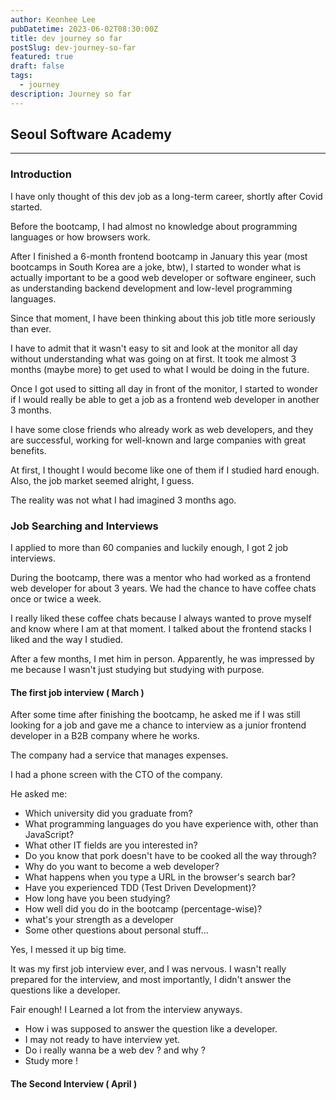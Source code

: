 ```yaml
---
author: Keonhee Lee
pubDatetime: 2023-06-02T08:30:00Z
title: dev journey so far
postSlug: dev-journey-so-far
featured: true
draft: false
tags:
  - journey
description: Journey so far
---
```


## Seoul Software Academy

---

### Introduction

I have only thought of this dev job as a long-term career, shortly after Covid started.

Before the bootcamp, I had almost no knowledge about programming languages or how browsers work.

After I finished a 6-month frontend bootcamp in January this year (most bootcamps in South Korea are a joke, btw), I started to wonder what is actually important to be a good web developer or software engineer, such as understanding backend development and low-level programming languages.

Since that moment, I have been thinking about this job title more seriously than ever.

I have to admit that it wasn't easy to sit and look at the monitor all day without understanding what was going on at first. It took me almost 3 months (maybe more) to get used to what I would be doing in the future.

Once I got used to sitting all day in front of the monitor, I started to wonder if I would really be able to get a job as a frontend web developer in another 3 months.

I have some close friends who already work as web developers, and they are successful, working for well-known and large companies with great benefits.

At first, I thought I would become like one of them if I studied hard enough. Also, the job market seemed alright, I guess.

The reality was not what I had imagined 3 months ago.

### Job Searching and Interviews

I applied to more than 60 companies and luckily enough, I got 2 job interviews.

During the bootcamp, there was a mentor who had worked as a frontend web developer for about 3 years. We had the chance to have coffee chats once or twice a week.

I really liked these coffee chats because I always wanted to prove myself and know where I am at that moment. I talked about the frontend stacks I liked and the way I studied.

After a few months, I met him in person. Apparently, he was impressed by me because I wasn't just studying but studying with purpose.

#### The first job interview ( March )

After some time after finishing the bootcamp, he asked me if I was still looking for a job and gave me a chance to interview as a junior frontend developer in a B2B company where he works.

The company had a service that manages expenses.

I had a phone screen with the CTO of the company.

He asked me:

- Which university did you graduate from?
- What programming languages do you have experience with, other than JavaScript?
- What other IT fields are you interested in?
- Do you know that pork doesn't have to be cooked all the way through?
- Why do you want to become a web developer?
- What happens when you type a URL in the browser's search bar?
- Have you experienced TDD (Test Driven Development)?
- How long have you been studying?
- How well did you do in the bootcamp (percentage-wise)?
- what's your strength as a developer
- Some other questions about personal stuff...

Yes, I messed it up big time.

It was my first job interview ever, and I was nervous. I wasn't really prepared for the interview, and most importantly, I didn't answer the questions like a developer.

Fair enough! I Learned a lot from the interview anyways.

- How i was supposed to answer the question like a developer.
- I may not ready to have interview yet.
- Do i really wanna be a web dev ? and why ?
- Study more !

#### The Second Interview ( April )

<!-- Of course, I have already applied for about 50 companies at that time.

Though, I think my resume was ok. most of companies reject mine. maybe 5 companies left, and i almost gave up. -->
